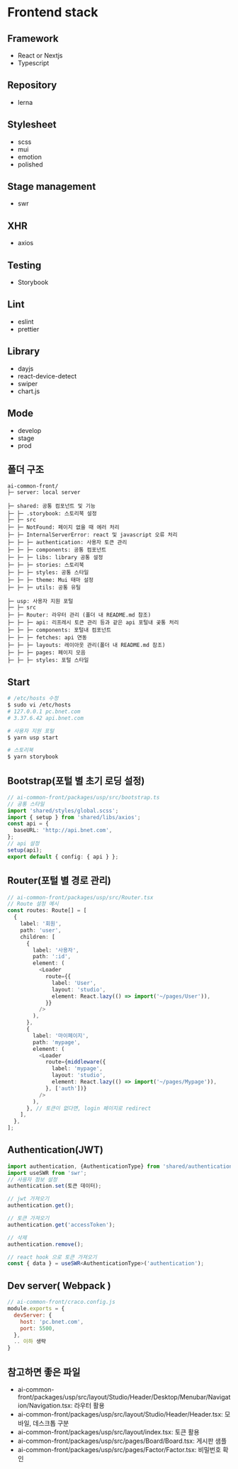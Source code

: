 # Frontend stack

## Framework

- React or Nextjs
- Typescript

## Repository

- lerna

## Stylesheet

- scss
- mui
- emotion
- polished

## Stage management

- swr

## XHR

- axios

## Testing

- Storybook

## Lint

- eslint
- prettier

## Library

- dayjs
- react-device-detect
- swiper
- chart.js

## Mode

- develop
- stage
- prod





## 폴더 구조

```
ai-common-front/
├─ server: local server

├─ shared: 공통 컴포넌트 및 기능
├─ ├─ .storybook: 스토리북 설정
├─ ├─ src
├─ ├─ NotFound: 페이지 없을 때 에러 처리
├─ ├─ InternalServerError: react 및 javascript 오류 처리
├─ ├─ ├─ authentication: 사용자 토큰 관리
├─ ├─ ├─ components: 공통 컴포넌트
├─ ├─ ├─ libs: library 공통 설정
├─ ├─ ├─ stories: 스토리북
├─ ├─ ├─ styles: 공통 스타일
├─ ├─ ├─ theme: Mui 태마 설정
├─ ├─ ├─ utils: 공통 유틸

├─ usp: 사용자 지원 포털
├─ ├─ src
├─ ├─ Router: 라우터 관리 (폴더 내 README.md 참조)
├─ ├─ ├─ api: 리프레시 토큰 관리 등과 같은 api 포털내 곷통 처리
├─ ├─ ├─ components: 포털내 컴포넌트
├─ ├─ ├─ fetches: api 연동
├─ ├─ ├─ layouts: 레이아웃 관리(폴더 내 README.md 참조)
├─ ├─ ├─ pages: 페이지 모음
├─ ├─ ├─ styles: 포털 스타일
```



## Start

```bash
# /etc/hosts 수정
$ sudo vi /etc/hosts
# 127.0.0.1 pc.bnet.com
# 3.37.6.42 api.bnet.com

# 사용자 지원 포털
$ yarn usp start

# 스토리북
$ yarn storybook
```



## Bootstrap(포털 별 초기 로딩 설정)

```typescript
// ai-common-front/packages/usp/src/bootstrap.ts
// 공통 스타일
import 'shared/styles/global.scss';
import { setup } from 'shared/libs/axios';
const api = {
  baseURL: 'http://api.bnet.com',
};
// api 설정
setup(api);
export default { config: { api } };

```



## Router(포털 별 경로 관리)

```typescript
// ai-common-front/packages/usp/src/Router.tsx
// Route 설정 예시
const routes: Route[] = [
  {
    label: '회원',
    path: 'user',
    children: [
      {
        label: '사용자',
        path: ':id',
        element: (
          <Loader
            route={{
              label: 'User',
              layout: 'studio',
              element: React.lazy(() => import('~/pages/User')),
            }}
          />
        ),
      },
      {
        label: '마이페이지',
        path: 'mypage',
        element: (
          <Loader
            route={middleware({
              label: 'mypage',
              layout: 'studio',
              element: React.lazy(() => import('~/pages/Mypage')),
            }, ['auth'])}
          />
        ),
      }, // 토큰이 없다면, login 페이지로 redirect
    ],
  },
];
```



## Authentication(JWT)

```typescript
import authentication, {AuthenticationType} from 'shared/authentication';
import useSWR from 'swr';
// 사용자 정보 설정
authentication.set(토큰 데이터);

// jwt 가져오기
authentication.get();

// 토큰 가져오기
authentication.get('accessToken');

// 삭제
authentication.remove();

// react hook 으로 토큰 가져오기
const { data } = useSWR<AuthenticationType>('authentication');
```



## Dev server( Webpack )

```javascript
// ai-common-front/craco.config.js
module.exports = {
  devServer: {
    host: 'pc.bnet.com',
    port: 5500,
  },
  .. 이하 생략
}
```



## 참고하면 좋은 파일

- ai-common-front/packages/usp/src/layout/Studio/Header/Desktop/Menubar/Navigation/Navigation.tsx: 라우터 활용
- ai-common-front/packages/usp/src/layout/Studio/Header/Header.tsx: 모바일, 데스크톱 구분
- ai-common-front/packages/usp/src/layout/index.tsx: 토큰 활용
- ai-common-front/packages/usp/src/pages/Board/Board.tsx: 게시판 샘플
- ai-common-front/packages/usp/src/pages/Factor/Factor.tsx: 비밀번호 확인